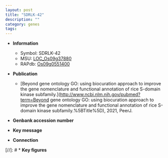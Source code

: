 ```yaml
---
layout: post
title: "SDRLK-42"
description: ""
category: genes
tags: 
---
```


* **Information**  
    + Symbol: SDRLK-42  
    + MSU: [LOC_Os09g37880](http://rice.uga.edu/cgi-bin/ORF_infopage.cgi?orf=LOC_Os09g37880)  
    + RAPdb: [Os09g0551400](http://rapdb.dna.affrc.go.jp/viewer/gbrowse_details/irgsp1?name=Os09g0551400)  

* **Publication**  
    + [Beyond gene ontology GO: using biocuration approach to improve the gene nomenclature and functional annotation of rice S-domain kinase subfamily.](http://www.ncbi.nlm.nih.gov/pubmed?term=Beyond gene ontology GO: using biocuration approach to improve the gene nomenclature and functional annotation of rice S-domain kinase subfamily.%5BTitle%5D), 2021, PeerJ.

* **Genbank accession number**  

* **Key message**  

* **Connection**  

[//]: # * **Key figures**  


